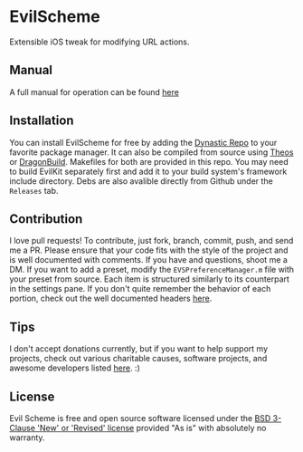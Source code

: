 EvilScheme
===
Extensible iOS tweak for modifying URL actions.

Manual
---
A full manual for operation can be found [here](https://l.pane.net/evil.html)

Installation
---
You can install EvilScheme for free by adding the [Dynastic Repo](http://repo.dynastic.co) to your favorite package manager. It can also be compiled from source using [Theos](https://theos.dev) or [DragonBuild](https://github.com/DragonBuild/DragonBuild). Makefiles for both are provided in this repo. You may need to build EvilKit separately first and add it to your build system's framework include directory. Debs are also avalible directly from Github under the `Releases` tab.

Contribution
---
I love pull requests! To contribute, just fork, branch, commit, push, and send me a PR. Please ensure that your code fits with the style of the project and is well documented with comments. If you have and questions, shoot me a DM. If you want to add a preset, modify the `EVSPreferenceManager.m` file with your preset from source. Each item is structured similarly to its counterpart in the settings pane. If you don't quite remember the behavior of each portion, check out the well documented headers [here](https://github.com/LorenzoPane/EvilScheme/blob/master/EvilKit/src/EVKURLPortions.h).

Tips
---
I don't accept donations currently, but if you want to help support my projects, check out various charitable causes, software projects, and awesome developers listed [here](https://l.pane.net/causes.html). :)

License
---
Evil Scheme is free and open source software licensed under the [BSD 3-Clause 'New' or 'Revised' license](https://opensource.org/licenses/BSD-3-Clause) provided "As is" with absolutely no warranty.
